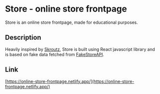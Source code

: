 # Store - online store frontpage
Store is an online store frontpage, made for educational purposes.

## Description
Heavily inspired by [Skroutz](https://www.skroutz.gr/), Store is built using React javascript library and is based on fake data fetched from [FakeStoreAPI](https://fakestoreapi.com/).

## Link
[https://online-store-frontpage.netlify.app/](https://online-store-frontpage.netlify.app/)
